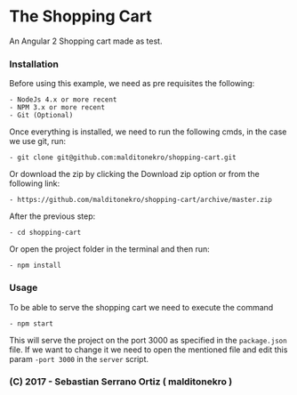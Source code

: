 # The Shopping Cart

An Angular 2 Shopping cart made as test.

### Installation

Before using this example, we need as pre requisites the following:

    - NodeJs 4.x or more recent
    - NPM 3.x or more recent
    - Git (Optional)

Once everything is installed, we need to run the following cmds, in the case we use git, run:

    - git clone git@github.com:malditonekro/shopping-cart.git

Or download the zip by clicking the Download zip option or from the following link:

    - https://github.com/malditonekro/shopping-cart/archive/master.zip

After the previous step:

    - cd shopping-cart

Or open the project folder in the terminal and then run:

    - npm install


### Usage

To be able to serve the shopping cart we need to execute the command

    - npm start

This will serve the project on the port 3000 as specified in the `package.json` file.
If we want to change it we need to open the mentioned file and edit this param `-port 3000` in the `server` script.

### (C) 2017 - Sebastian Serrano Ortiz ( malditonekro )